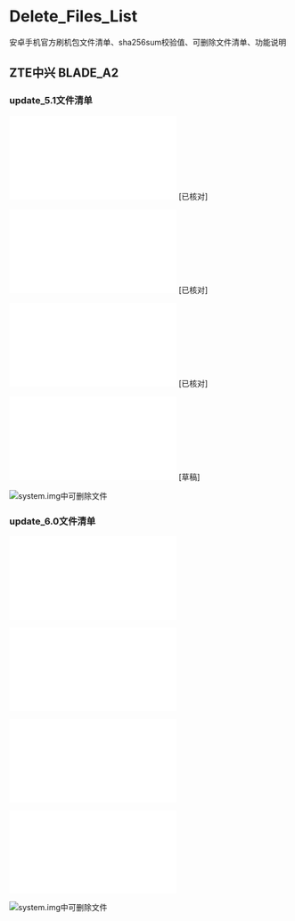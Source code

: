 # Delete_Files_List
安卓手机官方刷机包文件清单、sha256sum校验值、可删除文件清单、功能说明

## ZTE中兴 BLADE_A2

### update_5.1文件清单

![system.img中常规文件](ZTE/BLADE_A2/update_5.1/system.img中常规文件.txt) [已核对]

![system.img中符号链接](ZTE/BLADE_A2/update_5.1/system.img中符号链接.txt) [已核对]

![system.img中常规文件sha256sum](ZTE/BLADE_A2/update_5.1/system.img中常规文件sha256sum.txt) [已核对]

![system.img中常规文件作用说明](ZTE/BLADE_A2/update_5.1/system.img中常规文件作用说明.txt) [草稿]

![system.img中可删除文件](ZTE/BLADE_A2/update_5.1/Delete_Files_List)

### update_6.0文件清单

![system.img中常规文件](ZTE/BLADE_A2/update_6.0/system.img中常规文件.txt)

![system.img中符号链接](ZTE/BLADE_A2/update_6.0/system.img中符号链接.txt)

![system.img中常规文件sha256sum](ZTE/BLADE_A2/update_6.0/system.img中常规文件sha256sum.txt)

![system.img中常规文件作用说明](ZTE/BLADE_A2/update_6.0/system.img中常规文件作用说明.txt)

![system.img中可删除文件](ZTE/BLADE_A2/update_6.0/Delete_Files_List)

